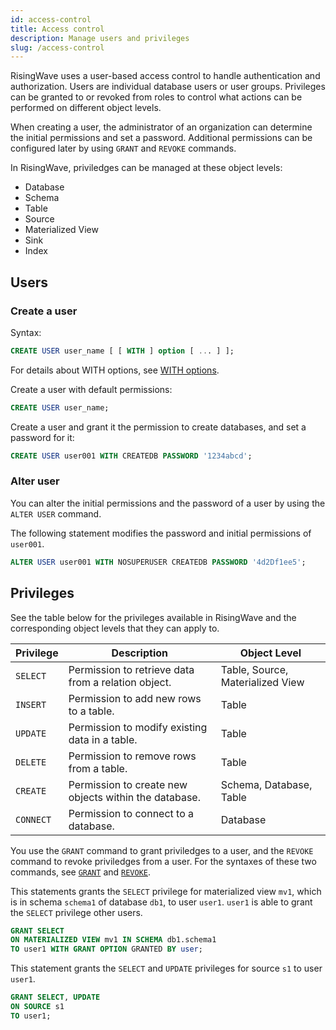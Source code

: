 ```yaml
---
id: access-control
title: Access control
description: Manage users and privileges
slug: /access-control
---
```

RisingWave uses a user-based access control to handle authentication and authorization. Users are individual database users or user groups. Privileges can be granted to or revoked from roles to control what actions can be performed on different object levels.

When creating a user, the administrator of an organization can determine the initial permissions and set a password. Additional permissions can be configured later by using `GRANT` and `REVOKE` commands.

In RisingWave, priviledges can be managed at these object levels:

- Database
- Schema
- Table
- Source
- Materialized View
- Sink
- Index

## Users

### Create a user

Syntax:

```sql
CREATE USER user_name [ [ WITH ] option [ ... ] ];
```

For details about WITH options, see [WITH options](/sql/commands/sql-create-user.md#with-options).

Create a user with default permissions:

```sql
CREATE USER user_name;
```

Create a user and grant it the permission to create databases, and set a password for it:

```sql
CREATE USER user001 WITH CREATEDB PASSWORD '1234abcd';
```

### Alter user

You can alter the initial permissions and the password of a user by using the `ALTER USER` command.

The following statement modifies the password and initial permissions of `user001`.

```sql
ALTER USER user001 WITH NOSUPERUSER CREATEDB PASSWORD '4d2Df1ee5';
```

## Privileges

See the table below for the privileges available in RisingWave and the corresponding object levels that they can apply to.

|Privilege |Description |Object Level|
|--------|---------|---------|
|`SELECT` |Permission to retrieve data from a relation object. |Table, Source, Materialized View|
|`INSERT` |Permission to add new rows to a table. |Table|
|`UPDATE` |Permission to modify existing data in a table. |Table|
|`DELETE` |Permission to remove rows from a table. |Table|
|`CREATE` |Permission to create new objects within the database. |Schema, Database, Table|
|`CONNECT`|Permission to connect to a database.| Database|

You use the `GRANT` command to grant priviledges to a user, and the `REVOKE` command to revoke priviledges from a user. For the syntaxes of these two commands, see [`GRANT`](/sql/commands/sql-grant.md) and [`REVOKE`](/sql/commands/sql-revoke).

This statements grants the `SELECT` privilege for materialized view `mv1`, which is in schema `schema1` of database `db1`, to user `user1`. `user1` is able to grant the `SELECT` privilege other users.

```sql
GRANT SELECT
ON MATERIALIZED VIEW mv1 IN SCHEMA db1.schema1
TO user1 WITH GRANT OPTION GRANTED BY user;
```

This statement grants the `SELECT` and `UPDATE` privileges for source `s1` to user `user1`.

```sql
GRANT SELECT, UPDATE
ON SOURCE s1
TO user1;
```
